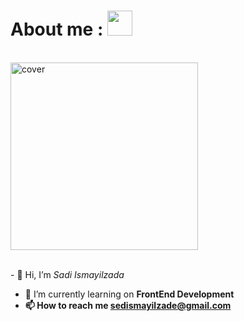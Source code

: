 <h1><strong>About me : </strong  a target="_blank" rel="noopener noreferrer" href="https://raw.githubusercontent.com/MartinHeinz/MartinHeinz/master/wave.gif" data-target="animated-image.originalLink"><img src="https://raw.githubusercontent.com/MartinHeinz/MartinHeinz/master/wave.gif" height="40x&quot;" style="max-width: 100%; display: inline-block;" data-target="animated-image.originalImage"></h1>



<br><animated-image data-catalyst style="width: 400px;">
  <a target="_blank" rel="noopener noreferrer" href="https://c.tenor.com/NOYF3f82b_gAAAAC/programmer.gif" data-target="animated-image.originalLink"><img height="300px" src="https://c.tenor.com/NOYF3f82b_gAAAAC/programmer.gif" alt="cover" align="center" data-canonical-src="https://c.tenor.com/NOYF3f82b_gAAAAC/programmer.gif" style="max-width: 100%; display: inline-block;" data-target="animated-image.originalImage"></a>


<br>- 👋 Hi, I’m <i>Sadi Ismayilzada</i>
- 🌱 I’m currently learning on <strong>FrontEnd Development<strong>
- 📫 How to reach me <a>sedismayilzade@gmail.com</a>


  
 
<!---
sadi006/sadi006 is a ✨ special ✨ repository because its `README.md` (this file) appears on your GitHub profile.
You can click the Preview link to take a look at your changes.
--->
